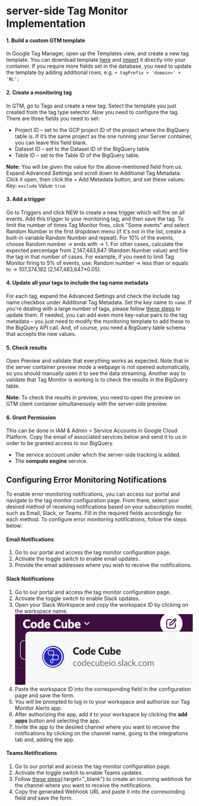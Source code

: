 # server-side Tag Monitor Implementation

#### 1. **Build a custom GTM template**

In Google Tag Manager, open up the Templates view, and create a new tag template. You can download template [here](https://gitlab.com/code-cube-standards/tag-monitor-implementation/-/blob/main/gtm-templates/Server_Container_Tag_Monitor.tpl) and [import](https://www.simoahava.com/analytics/custom-templates-guide-for-google-tag-manager/#importing-and-exporting) it directly into your container. If you require more fields set in the database, you need to update the template by adding additional rows, e.g. `+ tagPrefix + 'domain=' + 'NL';`


#### 2. **Create a monitoring tag** 


In GTM, go to Tags and create a new tag. Select the template you just created from the tag type selector. Now you need to configure the tag. There are three fields you need to set:
- Project ID – set to the GCP project ID of the project where the BigQuery table is. If it’s the same project as the one running your Server container, you can leave this field blank.
- Dataset ID – set to the Dataset ID of the BigQuery table.
- Table ID – set to the Table ID of the BigQuery table.

**Note:** You will be given the value for the above-mentioned field from us.        
Expand Advanced Settings and scroll down to Additional Tag Metadata. Click it open, then click the + Add Metadata button, and set these values:
    Key: `exclude`
    Value: `true`


#### 3. **Add a trigger**          


Go to Triggers and click NEW to create a new trigger which will fire on all events. Add this trigger to your monitoring tag, and then save the tag. To limit the number of times Tag Monitor fires, click "Some events" and select Random Number in the first dropdown menu (if it's not in the list, create a built-in variable Random Number and repeat). For 10% of the events, choose Random number -> ends with -> 1. For other cases, calculate the expected percentage from 2,147,483,647 (Random Number value) and fire the tag in that number of cases. For example, if you need to limit Tag Monitor firing to 5% of events, use: Random number -> less than or equals to -> 107,374,182 (2,147,483,647*0.05).        



#### 4. **Update all your tags to include the tag name metadata**


For each tag, expand the Advanced Settings and check the Include tag name checkbox under Additional Tag Metadata. Set the key name to `name`. If you're dealing with a large number of tags, please follow [these steps](https://gitlab.com/code-cube-standards/tag-monitor/-/wikis/Tags-bulk-edit) to update them. If needed, you can add even more key-value pairs to the tag metadata – you just need to modify the monitoring template to add these to the BigQuery API call. And, of course, you need a BigQuery table schema that accepts the new values.                    


 
#### 5. **Check results**


Open Preview and validate that everything works as expected. Note that in the server container preview mode a webpage is not opened automatically, so you should manually open it to see the data streaming. Another way to validate that Tag Monitor is working is to check the results in the BigQuery table.   

**Note:** To check the results in preview, you need to open the preview on GTM client container simultaneously with the server-side preview. 
    

#### 6. **Grant Permission**


This can be done in IAM & Admin > Service Accounts in Google Cloud Platform. Copy the email of associated services below and send it to us in order to be granted access to our BigQuery.

- The service account under which the server-side tracking is added.
- The **compute engine** service.


## Configuring Error Monitoring Notifications

To enable error monitoring notifications, you can access our portal and navigate to the tag monitor configuration page. From there, select your desired method of receiving notifications based on your subscription model, such as Email, Slack, or Teams. Fill in the required fields accordingly for each method.
To configure error monitoring notifications, follow the steps below:

#### **Email Notifications**
1. Go to our portal and access the tag monitor configuration page.
2. Activate the toggle switch to enable email updates.
3. Provide the email addresses where you wish to receive the notifications.


#### **Slack Notifications**
1. Go to our portal and access the tag monitor configuration page.
2. Activate the toggle switch to enable Slack updates.
3. Open your Slack Workspace and copy the workspace ID by clicking on the workspace name. 
![workspace ID](../images/workspace-id.png)
4. Paste the workspace ID into the corresponding field in the configuration page and save the form.
5. You will be prompted to log in to your workspace and authorize our Tag Monitor Alerts app.
6. After authorizing the app, add it to your workspace by clicking the **add apps** button and selecting the app.
7. Invite the app to the desired channel where you want to receive the notifications by clicking on the channel name, going to the integrations tab and, adding the app.


#### **Teams Notifications**
1. Go to our portal and access the tag monitor configuration page.
2. Activate the toggle switch to enable Teams updates.
3. Follow [these steps](https://learn.microsoft.com/en-us/microsoftteams/platform/webhooks-and-connectors/how-to/add-incoming-webhook?tabs=dotnet){:target="_blank"} to create an incoming webhook for the channel where you want to receive the notifications.
4. Copy the generated Webhook URL and paste it into the corresoinding field and save the form.
